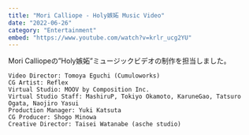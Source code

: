 ```yaml
---
title: "Mori Calliope - Holy嫉妬 Music Video"
date: "2022-06-26"
category: "Entertainment"
embed: "https://www.youtube.com/watch?v=krlr_ucg2YU"
---
```


Mori Calliopeの”Holy嫉妬”ミュージックビデオの制作を担当しました。

```plaintext
Video Director: Tomoya Eguchi (Cumuloworks)
CG Artist: Reflex
Virtual Studio: MOOV by Composition Inc.
Virtual Studio Staff: MashiruP, Tokiyo Okamoto, KaruneGao, Tatsuro Ogata, Naojiro Yasui
Production Manager: Yuki Katsuta
CG Producer: Shogo Minowa
Creative Director: Taisei Watanabe (asche studio)
```
